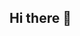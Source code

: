 ## Hi there 👋

<!--
**MarissaW205/MarissaW205** is a ✨ _special_ ✨ repository because its `README.md` (this file) appears on your GitHub profile.
Hi Im Marissa Wilson Junior data analyst

- 🌱 I’m currently learning ... Python
- 👯 I’m looking to collaborate on ... Outsousing Projects
- 🤔 I’m looking for help with ... Python
- 💬 Ask me about ... Anything im an open book 
- 📫 How to reach me: ... Email- Marissawilson0033@gmail.com
- 😄 Pronouns: ...she/Her
- ⚡ Fun fact: ... I like to play 2k basketball and I own a beagle.
Feel Free to reach out to me on LinkdIN or email.
- Resume-[MARISSA RESUME 2 (1) (3).pdf](https://github.com/user-attachments/files/23175391/MARISSA.RESUME.2.1.3.pdf)
-LinkdIN- https://www.linkedin.com/in/marissa-wilson-0bb6351a3/

I am currently begining to learn python. I have enrolled in triple ten data analyst program in 2025. I leaned differnt forms of data analyst tools such as SQL.Tableau, Power BI and Python. This program included many real life projects that many companies face in day to day functions in a data analyst role.
-->
